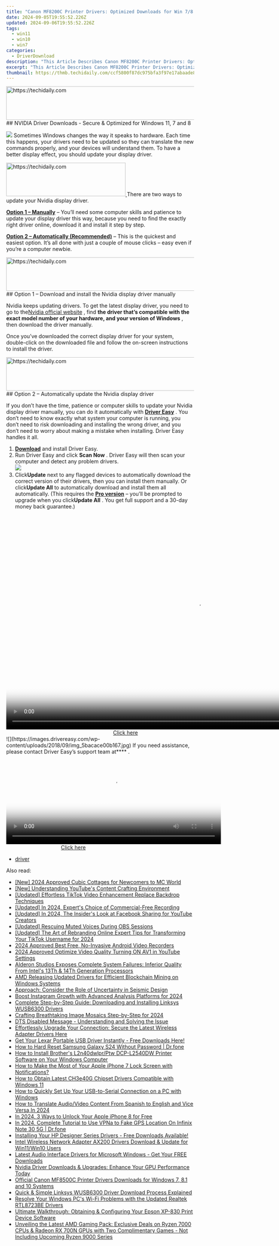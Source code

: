 ```yaml
---
title: "Canon MF8200C Printer Drivers: Optimized Downloads for Win 7/8.1/10 Users"
date: 2024-09-05T19:55:52.226Z
updated: 2024-09-06T19:55:52.226Z
tags:
  - win11
  - win10
  - win7
categories:
  - DriverDownload
description: "This Article Describes Canon MF8200C Printer Drivers: Optimized Downloads for Win 7/8.1/10 Users"
excerpt: "This Article Describes Canon MF8200C Printer Drivers: Optimized Downloads for Win 7/8.1/10 Users"
thumbnail: https://thmb.techidaily.com/ccf5800f87dc975bfa3f97e17abaade8c733e4db5fe1a72f092700ec2559e9fd.jpg
---
```


<!-- affiliate ads begin -->
<a href="https://ephamedtechinc.pxf.io/c/5597632/2136615/26400" target="_top" id="2136615">
  <img src="//a.impactradius-go.com/display-ad/26400-2136615" border="0" alt="https://techidaily.com" width="728" height="90"/>
</a>
<img height="0" width="0" src="https://ephamedtechinc.pxf.io/i/5597632/2136615/26400" style="position:absolute;visibility:hidden;" border="0" />
<!-- affiliate ads end -->
## NVIDIA Driver Downloads - Secure & Optimized for Windows 11, 7 and 8

![](https://images.drivereasy.com/wp-content/uploads/2018/08/img_5b7e946a16130-300x190.jpg) Sometimes Windows changes the way it speaks to hardware. Each time this happens, your drivers need to be updated so they can translate the new commands properly, and your devices will understand them. To have a better display effect, you should update your display driver.

<!-- affiliate ads begin -->
<a href="https://wigfever.sjv.io/c/5597632/2014850/22899" target="_top" id="2014850">
  <img src="//a.impactradius-go.com/display-ad/22899-2014850" border="0" alt="https://techidaily.com" width="320" height="90"/>
</a>
<img height="0" width="0" src="https://wigfever.sjv.io/i/5597632/2014850/22899" style="position:absolute;visibility:hidden;" border="0" />
<!-- affiliate ads end -->
There are two ways to update your Nvidia display driver.

[**Option 1 – Manually**](https://tools.techidaily.com/drivereasy/download/) – You’ll need some computer skills and patience to update your display driver this way, because you need to find the exactly right driver online, download it and install it step by step.

[**Option 2 – Automatically (Recommended)**](https://www.drivereasy.com/knowledge/nvidia-display-driver-download-and-install-for-windows/#o2) – This is the quickest and easiest option. It’s all done with just a couple of mouse clicks – easy even if you’re a computer newbie.

<!-- affiliate ads begin -->
<a href="https://appsumo.8odi.net/c/5597632/2118323/7443" target="_top" id="2118323">
  <img src="//a.impactradius-go.com/display-ad/7443-2118323" border="0" alt="https://techidaily.com" width="728" height="90"/>
</a>
<img height="0" width="0" src="https://appsumo.8odi.net/i/5597632/2118323/7443" style="position:absolute;visibility:hidden;" border="0" />
<!-- affiliate ads end -->
## Option 1 – Download and install the Nvidia display driver manually

 Nvidia keeps updating drivers. To get the latest display driver, you need to go to the[Nvidia official website](https://www.nvidia.com/Download/index.aspx?lang=en-us) , find **the driver that’s compatible with the exact model number of your hardware, and your version of Windows** , then download the driver manually.

 Once you’ve downloaded the correct display driver for your system, double-click on the downloaded file and follow the on-screen instructions to install the driver.

<!-- affiliate ads begin -->
<a href="https://unicoeye.pxf.io/c/5597632/2134241/18498" target="_top" id="2134241">
  <img src="//a.impactradius-go.com/display-ad/18498-2134241" border="0" alt="https://techidaily.com" width="728" height="90"/>
</a>
<img height="0" width="0" src="https://unicoeye.pxf.io/i/5597632/2134241/18498" style="position:absolute;visibility:hidden;" border="0" />
<!-- affiliate ads end -->
## Option 2 – Automatically update the Nvidia display driver

 If you don’t have the time, patience or computer skills to update your Nvidia display driver manually, you can do it automatically with **[Driver Easy](https://tools.techidaily.com/drivereasy/download/)**  . You don’t need to know exactly what system your computer is running, you don’t need to risk downloading and installing the wrong driver, and you don’t need to worry about making a mistake when installing. Driver Easy handles it all.

1. **[Download](https://tools.techidaily.com/drivereasy/download/)**  and install Driver Easy.
2. Run Driver Easy and click **Scan Now** . Driver Easy will then scan your computer and detect any problem drivers.  
![](https://images.drivereasy.com/wp-content/uploads/2018/09/img_5ba09ca3136e1.jpg)
3. Click**Update** next to any flagged devices to automatically download the correct version of their drivers, then you can install them manually. Or click**Update All** to automatically download and install them all automatically. (This requires the **[Pro version](https://tools.techidaily.com/drivereasy/download/)**  – you’ll be prompted to upgrade when you click**Update All** . You get full support and a 30-day money back guarantee.)  
<!-- affiliate ads begin -->
<span id="1444782">
					<video width="1024" height="576" style="cursor:pointer"
           poster="//a.impactradius-go.com/display-clicktoplayimage/1444782.png"
           onclick="if(!this.playClicked){this.play();this.setAttribute('controls',true);this.playClicked=true;}">
	   <source src="//a.impactradius-go.com/display-ad/14559-1444782">
	   <img src="//a.impactradius-go.com/display-clicktoplayimage/1444782.png" style="border: none; height: 100%; width: 100%; object-fit: contain">
	</video>
	<div style="width:640px;text-align:center"><a href="javascript:window.open(decodeURIComponent('https%3A%2F%2Fpropmoneyinc.pxf.io%2Fc%2F5597632%2F1444782%2F14559'), '_blank');void(0);">Click here</a></div>
</span>
<img height="0" width="0" src="https://imp.pxf.io/i/5597632/1444782/14559" style="position:absolute;visibility:hidden;" border="0" />
<!-- affiliate ads end -->
![](https://images.drivereasy.com/wp-content/uploads/2018/09/img_5bacace00b167.jpg)  
 If you need assistance, please contact Driver Easy’s support team at**<support@drivereasy.com>** .
<!-- affiliate ads begin -->
<span id="1983545">
					<video width="576" height="240" style="cursor:pointer"
           poster="//a.impactradius-go.com/display-clicktoplayimage/1983545.png"
           onclick="if(!this.playClicked){this.play();this.setAttribute('controls',true);this.playClicked=true;}">
	   <source src="//a.impactradius-go.com/display-ad/22993-1983545">
	   <img src="//a.impactradius-go.com/display-clicktoplayimage/1983545.png" style="border: none; height: 100%; width: 100%; object-fit: contain">
	</video>
	<div style="width:360px;text-align:center"><a href="javascript:window.open(decodeURIComponent('https%3A%2F%2Fhomestyler.sjv.io%2Fc%2F5597632%2F1983545%2F22993'), '_blank');void(0);">Click here</a></div>
</span>
<img height="0" width="0" src="https://imp.pxf.io/i/5597632/1983545/22993" style="position:absolute;visibility:hidden;" border="0" />
<!-- affiliate ads end -->

* [driver](https://tools.techidaily.com/drivereasy/download/)

<ins class="adsbygoogle"
     style="display:block"
     data-ad-format="autorelaxed"
     data-ad-client="ca-pub-7571918770474297"
     data-ad-slot="1223367746"></ins>



<ins class="adsbygoogle"
     style="display:block"
     data-ad-client="ca-pub-7571918770474297"
     data-ad-slot="8358498916"
     data-ad-format="auto"
     data-full-width-responsive="true"></ins>

<span class="atpl-alsoreadstyle">Also read:</span>
<div><ul>
<li><a href="https://screen-video-capture.techidaily.com/new-2024-approved-cubic-cottages-for-newcomers-to-mc-world/"><u>[New] 2024 Approved Cubic Cottages for Newcomers to MC World</u></a></li>
<li><a href="https://youtube-lab.techidaily.com/nderstanding-youtubes-content-crafting-environment/"><u>[New] Understanding YouTube's Content Crafting Environment</u></a></li>
<li><a href="https://tiktok-video-recordings.techidaily.com/updated-effortless-tiktok-video-enhancement-replace-backdrop-techniques/"><u>[Updated] Effortless TikTok Video Enhancement Replace Backdrop Techniques</u></a></li>
<li><a href="https://on-screen-recording.techidaily.com/updated-in-2024-experts-choice-of-commercial-free-recording/"><u>[Updated] In 2024, Expert's Choice of Commercial-Free Recording</u></a></li>
<li><a href="https://youtube-sure.techidaily.com/ed-in-2024-the-insiders-look-at-facebook-sharing-for-youtube-creators/"><u>[Updated] In 2024, The Insider's Look at Facebook Sharing for YouTube Creators</u></a></li>
<li><a href="https://screen-capture.techidaily.com/updated-rescuing-muted-voices-during-obs-sessions/"><u>[Updated] Rescuing Muted Voices During OBS Sessions</u></a></li>
<li><a href="https://tiktok-video-files.techidaily.com/updated-the-art-of-rebranding-online-expert-tips-for-transforming-your-tiktok-username-for-2024/"><u>[Updated] The Art of Rebranding Online Expert Tips for Transforming Your TikTok Username for 2024</u></a></li>
<li><a href="https://screen-sharing-recording.techidaily.com/2024-approved-best-free-no-invasive-android-video-recorders/"><u>2024 Approved Best Free, No-Invasive Android Video Recorders</u></a></li>
<li><a href="https://youtube-help.techidaily.com/2024-approved-optimize-video-quality-turning-on-av1-in-youtube-settings/"><u>2024 Approved Optimize Video Quality Turning ON AV1 in YouTube Settings</u></a></li>
<li><a href="https://hardware-updates.techidaily.com/alderon-studios-exposes-complete-system-failures-inferior-quality-from-intels-13th-and-14th-generation-processors/"><u>Alderon Studios Exposes Complete System Failures: Inferior Quality From Intel's 13Th & 14Th Generation Processors</u></a></li>
<li><a href="https://hardware-updates.techidaily.com/amd-releasing-updated-drivers-for-efficient-blockchain-mining-on-windows-systems/"><u>AMD Releasing Updated Drivers for Efficient Blockchain Mining on Windows Systems</u></a></li>
<li><a href="https://hardware-updates.techidaily.com/1722953654249-approach-consider-the-role-of-uncertainty-in-seismic-design/"><u>Approach: Consider the Role of Uncertainty in Seismic Design</u></a></li>
<li><a href="https://instagram-clips.techidaily.com/boost-instagram-growth-with-advanced-analysis-platforms-for-2024/"><u>Boost Instagram Growth with Advanced Analysis Platforms for 2024</u></a></li>
<li><a href="https://hardware-updates.techidaily.com/complete-step-by-step-guide-downloading-and-installing-linksys-wusb6300-drivers/"><u>Complete Step-by-Step Guide: Downloading and Installing Linksys WUSB6300 Drivers</u></a></li>
<li><a href="https://extra-tips.techidaily.com/crafting-breathtaking-image-mosaics-step-by-step-for-2024/"><u>Crafting Breathtaking Image Mosaics Step-by-Step for 2024</u></a></li>
<li><a href="https://hardware-updates.techidaily.com/dts-disabled-message-understanding-and-solving-the-issue/"><u>DTS Disabled Message - Understanding and Solving the Issue</u></a></li>
<li><a href="https://hardware-updates.techidaily.com/effortlessly-upgrade-your-connection-secure-the-latest-wireless-adapter-drivers-here/"><u>Effortlessly Upgrade Your Connection: Secure the Latest Wireless Adapter Drivers Here</u></a></li>
<li><a href="https://hardware-updates.techidaily.com/1722975720869-get-your-lexar-portable-usb-driver-instantly-free-downloads-here/"><u>Get Your Lexar Portable USB Driver Instantly - Free Downloads Here!</u></a></li>
<li><a href="https://techidaily.com/how-to-hard-reset-samsung-galaxy-s24-without-password-drfone-by-drfone-reset-android-reset-android/"><u>How to Hard Reset Samsung Galaxy S24 Without Password | Dr.fone</u></a></li>
<li><a href="https://hardware-updates.techidaily.com/how-to-install-brothers-l2n40dwlprptw-dcp-l2540dw-printer-software-on-your-windows-computer/"><u>How to Install Brother's L2n40dwlpr/Ptw DCP-L2540DW Printer Software on Your Windows Computer</u></a></li>
<li><a href="https://ios-unlock.techidaily.com/how-to-make-the-most-of-your-apple-iphone-7-lock-screen-with-notifications-by-drfone-ios/"><u>How to Make the Most of Your Apple iPhone 7 Lock Screen with Notifications?</u></a></li>
<li><a href="https://hardware-updates.techidaily.com/how-to-obtain-latest-ch3e40g-chipset-drivers-compatible-with-windows-11/"><u>How to Obtain Latest CH3e40G Chipset Drivers Compatible with Windows 11</u></a></li>
<li><a href="https://hardware-updates.techidaily.com/how-to-quickly-set-up-your-usb-to-serial-connection-on-a-pc-with-windows/"><u>How to Quickly Set Up Your USB-to-Serial Connection on a PC with Windows</u></a></li>
<li><a href="https://ai-video.techidaily.com/how-to-translate-audiovideo-content-from-spanish-to-english-and-vice-versain-2024/"><u>How to Translate Audio/Video Content From Spanish to English and Vice Versa,In 2024</u></a></li>
<li><a href="https://sim-unlock.techidaily.com/in-2024-3-ways-to-unlock-your-apple-iphone-8-for-free-by-drfone-ios/"><u>In 2024, 3 Ways to Unlock Your Apple iPhone 8 for Free</u></a></li>
<li><a href="https://review-topics.techidaily.com/in-2024-complete-tutorial-to-use-vpna-to-fake-gps-location-on-infinix-note-30-5g-drfone-by-drfone-virtual-android/"><u>In 2024, Complete Tutorial to Use VPNa to Fake GPS Location On Infinix Note 30 5G | Dr.fone</u></a></li>
<li><a href="https://hardware-updates.techidaily.com/1722963947950-installing-your-hp-designer-series-drivers-free-downloads-available/"><u>Installing Your HP Designer Series Drivers - Free Downloads Available!</u></a></li>
<li><a href="https://hardware-updates.techidaily.com/intel-wireless-network-adapter-ax200-drivers-download-and-update-for-win11win10-users/"><u>Intel Wireless Network Adapter AX200 Drivers Download & Update for Win11/Win10 Users</u></a></li>
<li><a href="https://hardware-updates.techidaily.com/1722966316520-latest-audio-interface-drivers-for-microsoft-windows-get-your-free-downloads/"><u>Latest Audio Interface Drivers for Microsoft Windows - Get Your FREE Downloads</u></a></li>
<li><a href="https://hardware-updates.techidaily.com/nvidia-driver-downloads-and-upgrades-enhance-your-gpu-performance-today/"><u>Nvidia Driver Downloads & Upgrades: Enhance Your GPU Performance Today</u></a></li>
<li><a href="https://hardware-updates.techidaily.com/official-canon-mf8500c-printer-drivers-downloads-for-windows-7-81-and-10-systems/"><u>Official Canon MF8500C Printer Drivers Downloads for Windows 7, 8.1 and 10 Systems</u></a></li>
<li><a href="https://hardware-updates.techidaily.com/quick-and-simple-linksys-wusb6300-driver-download-process-explained/"><u>Quick & Simple Linksys WUSB6300 Driver Download Process Explained</u></a></li>
<li><a href="https://hardware-updates.techidaily.com/resolve-your-windows-pcs-wi-fi-problems-with-the-updated-realtek-rtl8723be-drivers/"><u>Resolve Your Windows PC's Wi-Fi Problems with the Updated Realtek RTL8723BE Drivers</u></a></li>
<li><a href="https://hardware-updates.techidaily.com/ultimate-walkthrough-obtaining-and-configuring-your-epson-xp-830-print-device-software/"><u>Ultimate Walkthrough: Obtaining & Configuring Your Epson XP-830 Print Device Software</u></a></li>
<li><a href="https://hardware-updates.techidaily.com/unveiling-the-latest-amd-gaming-pack-exclusive-deals-on-ryzen-7000-cpus-and-radeon-rx-700n-gpus-with-two-complimentary-games-not-including-upcoming-ryzen-9081/"><u>Unveiling the Latest AMD Gaming Pack: Exclusive Deals on Ryzen 7000 CPUs & Radeon RX 700N GPUs with Two Complimentary Games - Not Including Upcoming Ryzen 9000 Series</u></a></li>
</ul></div>
